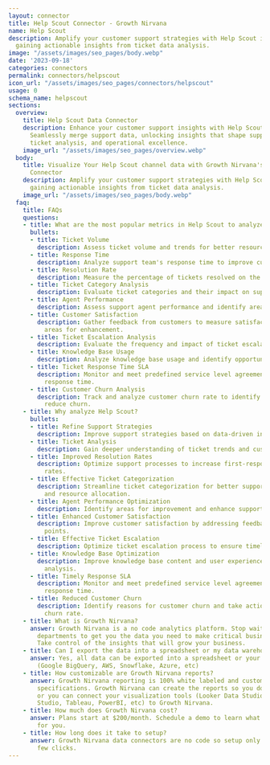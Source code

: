 ```yaml
---
layout: connector
title: Help Scout Connector - Growth Nirvana
name: Help Scout
description: Amplify your customer support strategies with Help Scout integration,
  gaining actionable insights from ticket data analysis.
image: "/assets/images/seo_pages/body.webp"
date: '2023-09-18'
categories: connectors
permalink: connectors/helpscout
icon_url: "/assets/images/seo_pages/connectors/helpscout"
usage: 0
schema_name: helpscout
sections:
  overview:
    title: Help Scout Data Connector
    description: Enhance your customer support insights with Help Scout integration.
      Seamlessly merge support data, unlocking insights that shape support strategies,
      ticket analysis, and operational excellence.
    image_url: "/assets/images/seo_pages/overview.webp"
  body:
    title: Visualize Your Help Scout channel data with Growth Nirvana's Help Scout
      Connector
    description: Amplify your customer support strategies with Help Scout integration,
      gaining actionable insights from ticket data analysis.
    image_url: "/assets/images/seo_pages/body.webp"
  faq:
    title: FAQs
    questions:
    - title: What are the most popular metrics in Help Scout to analyze?
      bullets:
      - title: Ticket Volume
        description: Assess ticket volume and trends for better resource allocation.
      - title: Response Time
        description: Analyze support team's response time to improve customer satisfaction.
      - title: Resolution Rate
        description: Measure the percentage of tickets resolved on the first response.
      - title: Ticket Category Analysis
        description: Evaluate ticket categories and their impact on support workload.
      - title: Agent Performance
        description: Assess support agent performance and identify areas for improvement.
      - title: Customer Satisfaction
        description: Gather feedback from customers to measure satisfaction and identify
          areas for enhancement.
      - title: Ticket Escalation Analysis
        description: Evaluate the frequency and impact of ticket escalations.
      - title: Knowledge Base Usage
        description: Analyze knowledge base usage and identify opportunities for improvement.
      - title: Ticket Response Time SLA
        description: Monitor and meet predefined service level agreement for ticket
          response time.
      - title: Customer Churn Analysis
        description: Track and analyze customer churn rate to identify patterns and
          reduce churn.
    - title: Why analyze Help Scout?
      bullets:
      - title: Refine Support Strategies
        description: Improve support strategies based on data-driven insights.
      - title: Ticket Analysis
        description: Gain deeper understanding of ticket trends and customer preferences.
      - title: Improved Resolution Rates
        description: Optimize support processes to increase first-response resolution
          rates.
      - title: Effective Ticket Categorization
        description: Streamline ticket categorization for better support workflow
          and resource allocation.
      - title: Agent Performance Optimization
        description: Identify areas for improvement and enhance support agent performance.
      - title: Enhanced Customer Satisfaction
        description: Improve customer satisfaction by addressing feedback and pain
          points.
      - title: Effective Ticket Escalation
        description: Optimize ticket escalation process to ensure timely resolution.
      - title: Knowledge Base Optimization
        description: Improve knowledge base content and user experience based on usage
          analysis.
      - title: Timely Response SLA
        description: Monitor and meet predefined service level agreement for ticket
          response time.
      - title: Reduced Customer Churn
        description: Identify reasons for customer churn and take actions to reduce
          churn rate.
    - title: What is Growth Nirvana?
      answer: Growth Nirvana is a no code analytics platform. Stop waiting for other
        departments to get you the data you need to make critical business decisions.
        Take control of the insights that will grow your business.
    - title: Can I export the data into a spreadsheet or my data warehouse?
      answer: Yes, all data can be exported into a spreadsheet or your data warehouse
        (Google BigQuery, AWS, Snowflake, Azure, etc)
    - title: How customizable are Growth Nirvana reports?
      answer: Growth Nirvana reporting is 100% white labeled and customized to your
        specifications. Growth Nirvana can create the reports so you don’t have to
        or you can connect your visualization tools (Looker Data Studio/Google Data
        Studio, Tableau, PowerBI, etc) to Growth Nirvana.
    - title: How much does Growth Nirvana cost?
      answer: Plans start at $200/month. Schedule a demo to learn what plan is best
        for you.
    - title: How long does it take to setup?
      answer: Growth Nirvana data connectors are no code so setup only requires a
        few clicks.
---
```

